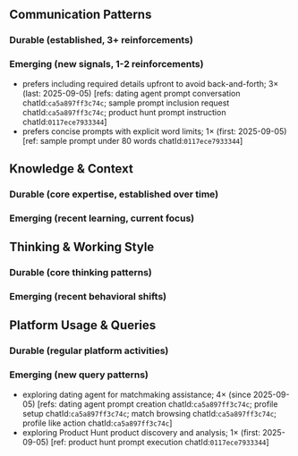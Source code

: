 ## Communication Patterns
### Durable (established, 3+ reinforcements)

### Emerging (new signals, 1-2 reinforcements)
- prefers including required details upfront to avoid back-and-forth; 3× (last: 2025-09-05) [refs: dating agent prompt conversation chatId:`ca5a897ff3c74c`; sample prompt inclusion request chatId:`ca5a897ff3c74c`; product hunt prompt instruction chatId:`0117ece7933344`]
- prefers concise prompts with explicit word limits; 1× (first: 2025-09-05) [ref: sample prompt under 80 words chatId:`0117ece7933344`]

## Knowledge & Context
### Durable (core expertise, established over time)

### Emerging (recent learning, current focus)

## Thinking & Working Style
### Durable (core thinking patterns)

### Emerging (recent behavioral shifts)

## Platform Usage & Queries
### Durable (regular platform activities)

### Emerging (new query patterns)
- exploring dating agent for matchmaking assistance; 4× (since 2025-09-05) [refs: dating agent prompt creation chatId:`ca5a897ff3c74c`; profile setup chatId:`ca5a897ff3c74c`; match browsing chatId:`ca5a897ff3c74c`; profile like action chatId:`ca5a897ff3c74c`]
- exploring Product Hunt product discovery and analysis; 1× (first: 2025-09-05) [ref: product hunt prompt execution chatId:`0117ece7933344`]